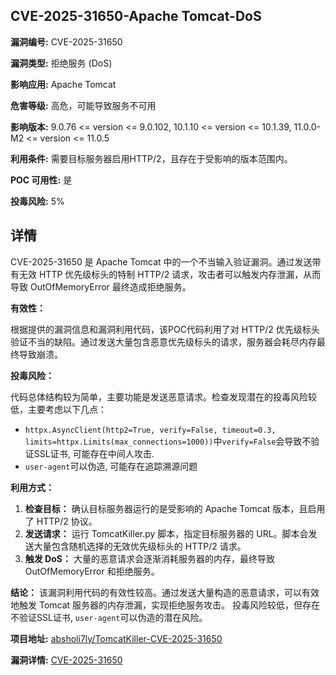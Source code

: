 ## CVE-2025-31650-Apache Tomcat-DoS

**漏洞编号:** CVE-2025-31650

**漏洞类型:** 拒绝服务 (DoS)

**影响应用:** Apache Tomcat

**危害等级:** 高危，可能导致服务不可用

**影响版本:** 9.0.76 <= version <= 9.0.102, 10.1.10 <= version <= 10.1.39, 11.0.0-M2 <= version <= 11.0.5

**利用条件:** 需要目标服务器启用HTTP/2，且存在于受影响的版本范围内。

**POC 可用性:** 是

**投毒风险:** 5%

## 详情

CVE-2025-31650 是 Apache Tomcat 中的一个不当输入验证漏洞。通过发送带有无效 HTTP 优先级标头的特制 HTTP/2 请求，攻击者可以触发内存泄漏，从而导致 OutOfMemoryError 最终造成拒绝服务。 

**有效性：**

根据提供的漏洞信息和漏洞利用代码，该POC代码利用了对 HTTP/2 优先级标头验证不当的缺陷。通过发送大量包含恶意优先级标头的请求，服务器会耗尽内存最终导致崩溃。

**投毒风险：**

代码总体结构较为简单，主要功能是发送恶意请求。检查发现潜在的投毒风险较低，主要考虑以下几点：
* `httpx.AsyncClient(http2=True, verify=False, timeout=0.3, limits=httpx.Limits(max_connections=1000))`中`verify=False`会导致不验证SSL证书, 可能存在中间人攻击.
* `user-agent`可以伪造, 可能存在追踪溯源问题

**利用方式：**

1.  **检查目标：** 确认目标服务器运行的是受影响的 Apache Tomcat 版本，且启用了 HTTP/2 协议。
2.  **发送请求：** 运行 TomcatKiller.py 脚本，指定目标服务器的 URL。脚本会发送大量包含随机选择的无效优先级标头的 HTTP/2 请求。
3.  **触发 DoS：** 大量的恶意请求会逐渐消耗服务器的内存，最终导致 OutOfMemoryError 和拒绝服务。

**结论：**
该漏洞利用代码的有效性较高。通过发送大量构造的恶意请求，可以有效地触发 Tomcat 服务器的内存泄漏，实现拒绝服务攻击。 投毒风险较低，但存在不验证SSL证书, `user-agent`可以伪造的潜在风险。

**项目地址:** [absholi7ly/TomcatKiller-CVE-2025-31650](https://github.com/absholi7ly/TomcatKiller-CVE-2025-31650)

**漏洞详情:** [CVE-2025-31650](https://nvd.nist.gov/vuln/detail/CVE-2025-31650)